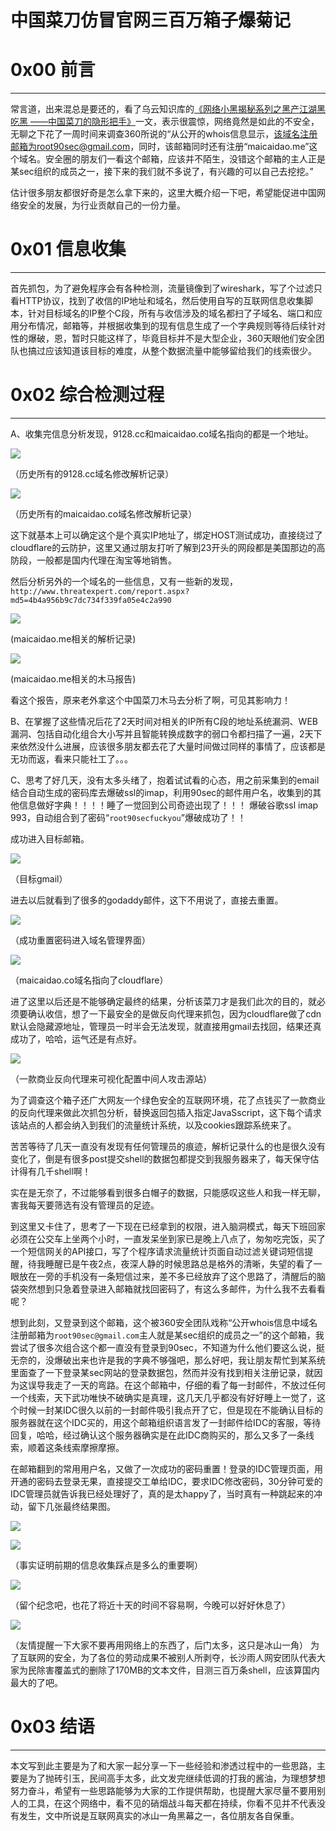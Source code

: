 # 中国菜刀仿冒官网三百万箱子爆菊记

0x00 前言
=======

* * *

常言道，出来混总是要还的，看了乌云知识库的[《网络小黑揭秘系列之黑产江湖黑吃黑 ——中国菜刀的隐形把手》](http://drops.wooyun.org/papers/13128)一文，表示很震惊，网络竟然是如此的不安全，无聊之下花了一周时间来调查360所说的“从公开的whois信息显示，该域名注册邮箱为root90sec@gmail.com，同时，该邮箱同时还有注册“maicaidao.me”这个域名。安全圈的朋友们一看这个邮箱，应该并不陌生，没错这个邮箱的主人正是某sec组织的成员之一，接下来的我们就不多说了，有兴趣的可以自己去挖挖。”

估计很多朋友都很好奇是怎么拿下来的，这里大概介绍一下吧，希望能促进中国网络安全的发展，为行业贡献自己的一份力量。

0x01 信息收集
=========

* * *

首先抓包，为了避免程序会有各种检测，流量镜像到了wireshark，写了个过滤只看HTTP协议，找到了收信的IP地址和域名，然后使用自写的互联网信息收集脚本，针对目标域名的IP整个C段，所有与收信涉及的域名都扫了子域名、端口和应用分布情况，邮箱等，并根据收集到的现有信息生成了一个字典规则等待后续针对性的爆破，恩，暂时只能这样了，毕竟目标并不是大型企业，360天眼他们安全团队也搞过应该知道该目标的难度，从整个数据流量中能够留给我们的线索很少。

0x02 综合检测过程
===========

* * *

A、收集完信息分析发现，9128.cc和maicaidao.co域名指向的都是一个地址。

![](http://drops.javaweb.org/uploads/images/2c51f622a50601f14dc5d46b923ca0cfe7e737b0.jpg)

（历史所有的9128.cc域名修改解析记录）

![](http://drops.javaweb.org/uploads/images/2f4f2ac3b1153484e313222fce3fb006b8ec34c0.jpg)

（历史所有的maicaidao.co域名修改解析记录）

这下就基本上可以确定这个是个真实IP地址了，绑定HOST测试成功，直接绕过了cloudflare的云防护，这里又通过朋友打听了解到23开头的网段都是美国那边的高防段，一般都是国内代理在淘宝等地销售。

然后分析另外的一个域名的一些信息，又有一些新的发现，`http://www.threatexpert.com/report.aspx?md5=4b4a956b9c7dc734f339fa05e4c2a990`

![](http://drops.javaweb.org/uploads/images/55842eaadda5b43c5c4beb13d04578cd2288e9a0.jpg)

(maicaidao.me相关的解析记录)

![](http://drops.javaweb.org/uploads/images/b69d16e37f987e3252b1d52bd0787c90533141d8.jpg)

(maicaidao.me相关的木马报告)

看这个报告，原来老外拿这个中国菜刀木马去分析了啊，可见其影响力！

B、在掌握了这些情况后花了2天时间对相关的IP所有C段的地址系统漏洞、WEB漏洞、包括自动化组合大小写并且智能转换成数字的弱口令都扫描了一遍，2天下来依然没什么进展，应该很多朋友都去花了大量时间做过同样的事情了，应该都是无功而返，看来只能社工了。。。

C、思考了好几天，没有太多头绪了，抱着试试看的心态，用之前采集到的email结合自动生成的密码库去爆破ssl的imap，利用90sec的邮件用户名，收集到的其他信息做好字典！！！！睡了一觉回到公司奇迹出现了！！！ 爆破谷歌ssl imap 993，自动组合到了密码“`root90secfuckyou`”爆破成功了！！

成功进入目标邮箱。

![](http://drops.javaweb.org/uploads/images/7635159d08c0e0d82044206503213fe9f7f15e22.jpg)

（目标gmail）

进去以后就看到了很多的godaddy邮件，这下不用说了，直接去重置。

![](http://drops.javaweb.org/uploads/images/d7ce2b043a8fa9fbcf9423c9d33535c367cc1caa.jpg)

（成功重置密码进入域名管理界面）

![](http://drops.javaweb.org/uploads/images/3cf70c318cbc44c9ce9c08cc4545801bce82432a.jpg)

（maicaidao.co域名指向了cloudflare）

进了这里以后还是不能够确定最终的结果，分析该菜刀才是我们此次的目的，就必须要确认收信，想了一下最安全的是做反向代理来抓包，因为cloudflare做了cdn默认会隐藏源地址，管理员一时半会无法发现，就直接用gmail去找回，结果还真成功了，哈哈，运气还是有点好。

![](http://drops.javaweb.org/uploads/images/efe57194c3137d53c46813dccb71916d2fc031e9.jpg)

（一款商业反向代理来可视化配置中间人攻击源站）

为了调查这个箱子还广大网友一个绿色安全的互联网环境，花了点钱买了一款商业的反向代理来做此次抓包分析，替换返回包插入指定JavaSscript，这下每个请求该站点的人都会纳入到我们的流量统计系统，以及cookies跟踪系统来了。

苦苦等待了几天一直没有发现有任何管理员的痕迹，解析记录什么的也是很久没有变化了，倒是有很多post提交shell的数据包都提交到我服务器来了，每天保守估计得有几千shell啊！

实在是无奈了，不过能够看到很多白帽子的数据，只能感叹这些人和我一样无聊，害我每天要筛选有没有管理员的足迹。

到这里又卡住了，思考了一下现在已经拿到的权限，进入脑洞模式，每天下班回家必须在公交车上坐两个小时，一直发呆坐到家已是晚上八点了，匆匆吃完饭，买了一个短信网关的API接口，写了个程序请求流量统计页面自动过滤关键词短信提醒，待我睡醒已是午夜2点，夜深人静的时候思路总是格外的清晰，失望的看了一眼放在一旁的手机没有一条短信过来，差不多已经放弃了这个思路了，清醒后的脑袋突然想到只急着登录进入邮箱就找回密码了，有这么多邮件，为什么我不去看看呢？

想到此刻，又登录到这个邮箱，这个被360安全团队戏称“公开whois信息中域名注册邮箱为`root90sec@gmail.com`主人就是某sec组织的成员之一”的这个邮箱，我尝试了很多次组合这个都一直没有登录到90sec，不知道为什么他们要这么说，挺无奈的，没爆破出来也许是我的字典不够强吧，那么好吧，我让朋友帮忙到某系统里面查了一下登录某sec网站的登录数据包，然而并没有找到相关注册记录，就因为这误导我走了一天的弯路。在这个邮箱中，仔细的看了每一封邮件，不放过任何一个线索，天下武功唯快不破确实是真理，这几天几乎都没有好好睡上一觉了，这个时候一封某IDC很久以前的一封邮件吸引我点开了它，但是现在不能确认目标的服务器就在这个IDC买的，用这个邮箱组织语言发了一封邮件给IDC的客服，等待回复，哈哈，经过确认这个服务器确实是在此IDC商购买的，那么又多了一条线索，顺着这条线索摩擦摩擦。

在邮箱翻到的常用用户名，又做了一次成功的密码重置！登录的IDC管理页面，用开通的密码去登录无果，直接提交工单给IDC，要求IDC修改密码，30分钟可爱的IDC管理员就告诉我已经处理好了，真的是太happy了，当时真有一种跳起来的冲动，留下几张最终结果图。

![](http://drops.javaweb.org/uploads/images/64005c34b17aeab1a4c67247e6adeb14745d290d.jpg)

![](http://drops.javaweb.org/uploads/images/6450f11c700329472c5bcc7b421083558d658237.jpg)

（事实证明前期的信息收集踩点是多么的重要啊）

![](http://drops.javaweb.org/uploads/images/41749be49e436bc9ac49499574bc35cf0505149f.jpg)

（留个纪念吧，也花了将近十天的时间不容易啊，今晚可以好好休息了）

![](http://drops.javaweb.org/uploads/images/ea24cf926352cf7b6f51c2d19a0f41c21ed880b2.jpg)

（友情提醒一下大家不要再用网络上的东西了，后门太多，这只是冰山一角） 为了互联网的安全，为了各位的劳动成果不被别人所剥夺，长沙雨人网安团队代表大家为民除害覆盖式的删除了170MB的文本文件，目测三百万条shell，应该算国内最大的了吧。

0x03 结语
=======

* * *

本文写到此主要是为了和大家一起分享一下一些经验和渗透过程中的一些思路，主要是为了抛砖引玉，民间高手太多，此文发完继续低调的打我的酱油，为理想梦想努力奋斗，希望有一些思路能够为大家的工作提供帮助，也提醒大家尽量不要用别人的工具，在这个网络中，看不见的硝烟战斗每天都在持续，你看不见并不代表没有发生，文中所说是互联网真实的冰山一角黑幕之一，各位朋友各自保重。